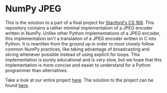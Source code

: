 # NumPy JPEG

This is the solution to a part of a final project for [Stanford's CS 168](http://web.archive.org/web/20230620163410/https://web.stanford.edu/class/cs168/index.html). This repository contains a rather minimal implementation of a JPEG encoder written in NumPy. Unlike other Python implementations of a JPEG encoder, this implementation isn't a translation of a JPEG encoder written in C into Python. It is rewritten from the ground up in order to most closely follow common NumPy practices, like taking advantage of broadcasting and slicing whenever possible instead of using explicit for loops. This implementation is purely educational and is very slow, but we hope that this implementation is more concise and easier to understand for a Python programmer than alternatives.

Take a look at our entire project [here](https://www.overleaf.com/read/vrdrwhfkmsjg). The solution to the project can be found [here](https://drive.google.com/file/d/1NKW5pi6OiUkcE_E6d8l8C6oWGJ8Ry3U9/view?usp=sharing).
